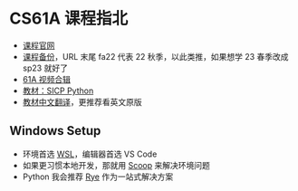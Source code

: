 # CS61A 课程指北

- [课程官网](https://cs61a.org/)
- [课程备份](https://inst.eecs.berkeley.edu/~cs61a/fa22/)，URL 末尾 fa22 代表 22 秋季，以此类推，如果想学 23 春季改成 sp23 就好了
- [61A 视频合辑](https://www.youtube.com/@JohnDeNero/videos)
- [教材：SICP Python](https://www.composingprograms.com/)
- [教材中文翻译](https://composingprograms.netlify.app/)，更推荐看英文原版

## Windows Setup

- 环境首选 [WSL](/refs/wsl)，编辑器首选 VS Code
- 如果更习惯本地开发，那就用 [Scoop](/refs/scoop) 来解决环境问题
- Python 我会推荐 [Rye](/refs/rye) 作为一站式解决方案
